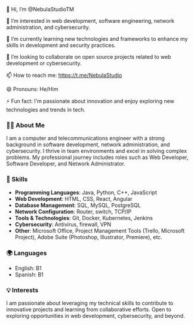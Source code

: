 👋 Hi, I’m @NebulaStudioTM

👀 I’m interested in web development, software engineering, network administration, and cybersecurity.

🌱 I’m currently learning new technologies and frameworks to enhance my skills in development and security practices.

💞️ I’m looking to collaborate on open source projects related to web development or cybersecurity.

📫 How to reach me: https://t.me/NebulaStudio

😄 Pronouns: He/Him

⚡ Fun fact: I'm passionate about innovation and enjoy exploring new technologies and trends in tech.



### 👨‍💻 About Me

I am a computer and telecommunications engineer with a strong background in software development, network administration, and cybersecurity. I thrive in team environments and excel in solving complex problems. My professional journey includes roles such as Web Developer, Software Developer, and Network Administrator.

### 🚀 Skills

- **Programming Languages**: Java, Python, C++, JavaScript
- **Web Development**: HTML, CSS, React, Angular
- **Database Management**: SQL, MySQL, PostgreSQL
- **Network Configuration**: Router, switch, TCP/IP
- **Tools & Technologies**: Git, Docker, Kubernetes, Jenkins
- **Cybersecurity**: Antivirus, firewall, VPN
- **Other**: Microsoft Office, Project Management Tools (Trello, Microsoft Project), Adobe Suite (Photoshop, Illustrator, Premiere), etc.

### 🌍 Languages

- English: B1
- Spanish: B1

### 💡 Interests

I am passionate about leveraging my technical skills to contribute to innovative projects and learning from collaborative efforts. Open to exploring opportunities in web development, cybersecurity, and beyond.

